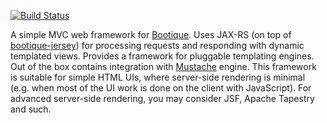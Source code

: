[![Build Status](https://travis-ci.org/nhl/bootique-mvc.svg)](https://travis-ci.org/nhl/bootique-mvc)

A simple MVC web framework for [Bootique](http://bootique.io). Uses JAX-RS (on top of [bootique-jersey](https://github.com/nhl/bootique-jersey)) for processing requests and responding with dynamic templated views. Provides a framework for pluggable templating engines. Out of the box contains integration with [Mustache](https://mustache.github.io/) engine. This framework is suitable for simple HTML UIs, where server-side rendering is minimal (e.g. when most of the UI work is done on the client with JavaScript). For advanced server-side rendering, you may consider JSF, Apache Tapestry and such.
